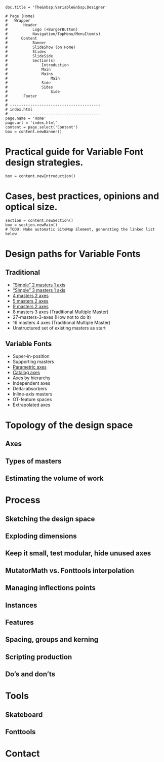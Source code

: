 ~~~
doc.title = 'The&nbsp;Variable&nbsp;Designer'

# Page (Home)
#	Wrapper
#		Header 
#			Logo (+BurgerButton)
#			Navigation/TopMenu/MenuItem(s)
#      Content
#  			Banner
#  			SlideShow (on Home)
#      		Slides
#      		SlideSide
#			Section(s)
#				Introduction
#				Main
#				Mains
#					Main
#				Side
#				Sides
#					Side
#		Footer
#
# ----------------------------------------
# index.html
# ----------------------------------------
page.name = 'Home'
page.url = 'index.html'
content = page.select('Content')
box = content.newBanner()
~~~

# Practical guide for Variable Font design strategies.

~~~
box = content.newIntroduction()
~~~

# Cases, best practices, opinions and optical size.

~~~
section = content.newSection()
box = section.newMain()
# TODO: Make automatic SiteMap Element, generating the linked list below
~~~

# Design paths for Variable Fonts

## Traditional

* [“Simple” 2 masters 1 axis](design_space-2-masters-1-axis.html)
* [“Simple” 3 masters 1 axis](design_space-3-masters-1-axis.html)
* [4 masters 2 axes](design_space-4-masters-2-axis.html)
* [5 masters 2 axes](design_space-5-masters-2-axis.html)
* [9 masters 2 axes](design_space-9-masters-2-axis.html)
* 8 masters 3 axes (Traditional Multiple Master)
* 27-masters-3-axes (How not to do it)
* 16 masters 4 axes (Traditional Multiple Master)
* Unstructured set of existing masters as start

## Variable Fonts

* Super-in-position
* Supporting masters
* [Parametric axes](design_space-parametric-axes.html)
* [Catalog axes](design_space-catalog-axes.html)
* Axes by hierarchy
* Independent axes
* Delta-absorbers
* Inline-axis masters
* OT-feature spaces
* Extrapolated axes

# Topology of the design space

## Axes

## Types of masters

## Estimating the volume of work

# Process

## Sketching the design space

## Exploding dimensions

## Keep it small, test modular, hide unused axes

## MutatorMath vs. Fonttools interpolation

## Managing inflections points

## Instances

## Features

## Spacing, groups and kerning

## Scripting production

## Do’s and don’ts

# Tools

## Skateboard

## Fonttools

# Contact
